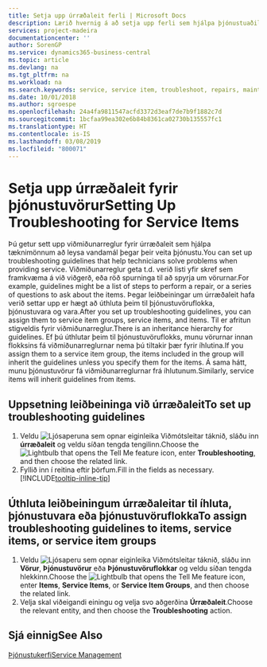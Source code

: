 ```yaml
---
title: Setja upp úrræðaleit ferli | Microsoft Docs
description: Lærið hvernig á að setja upp ferli sem hjálpa þjónustuaðilum að koma auga á og leysa úr vandamálum með þjónustuvörum.
services: project-madeira
documentationcenter: ''
author: SorenGP
ms.service: dynamics365-business-central
ms.topic: article
ms.devlang: na
ms.tgt_pltfrm: na
ms.workload: na
ms.search.keywords: service, service item, troubleshoot, repairs, maintenance
ms.date: 10/01/2018
ms.author: sgroespe
ms.openlocfilehash: 24a4fa9811547acfd3372d3eaf7de7b9f1882c7d
ms.sourcegitcommit: 1bcfaa99ea302e6b84b8361ca02730b135557fc1
ms.translationtype: HT
ms.contentlocale: is-IS
ms.lasthandoff: 03/08/2019
ms.locfileid: "800071"
---
```

# <a name="setting-up-troubleshooting-for-service-items"></a><span data-ttu-id="82e81-103">Setja upp úrræðaleit fyrir þjónustuvörur</span><span class="sxs-lookup"><span data-stu-id="82e81-103">Setting Up Troubleshooting for Service Items</span></span>
<span data-ttu-id="82e81-104">Þú getur sett upp viðmiðunarreglur fyrir úrræðaleit sem hjálpa tæknimönnum að leysa vandamál þegar þeir veita þjónustu.</span><span class="sxs-lookup"><span data-stu-id="82e81-104">You can set up troubleshooting guidelines that help technicians solve problems when providing service.</span></span> <span data-ttu-id="82e81-105">Viðmiðunarreglur geta t.d. verið listi yfir skref sem framkvæma á við viðgerð, eða röð spurninga til að spyrja um vörurnar.</span><span class="sxs-lookup"><span data-stu-id="82e81-105">For example, guidelines might be a list of steps to perform a repair, or a series of questions to ask about the items.</span></span> <span data-ttu-id="82e81-106">Þegar leiðbeiningar um úrræðaleit hafa verið settar upp er hægt að úthluta þeim til þjónustuvöruflokka, þjónustuvara og vara.</span><span class="sxs-lookup"><span data-stu-id="82e81-106">After you set up troubleshooting guidelines, you can assign them to service item groups, service items, and items.</span></span> <span data-ttu-id="82e81-107">Til er afritun stigveldis fyrir viðmiðunarreglur.</span><span class="sxs-lookup"><span data-stu-id="82e81-107">There is an inheritance hierarchy for guidelines.</span></span> <span data-ttu-id="82e81-108">Ef þú úthlutar þeim til þjónustuvöruflokks, munu vörurnar innan flokksins fá viðmiðunarreglurnar nema þú tiltakir þær fyrir íhlutina.</span><span class="sxs-lookup"><span data-stu-id="82e81-108">If you assign them to a service item group, the items included in the group will inherit the guidelines unless you specify them for the items.</span></span> <span data-ttu-id="82e81-109">Á sama hátt, munu þjónustuvörur fá viðmiðunarreglurnar frá íhlutunum.</span><span class="sxs-lookup"><span data-stu-id="82e81-109">Similarly, service items will inherit guidelines from items.</span></span>  

## <a name="to-set-up-troubleshooting-guidelines"></a><span data-ttu-id="82e81-110">Uppsetning leiðbeininga við úrræðaleit</span><span class="sxs-lookup"><span data-stu-id="82e81-110">To set up troubleshooting guidelines</span></span>
1. <span data-ttu-id="82e81-111">Veldu ![Ljósaperuna sem opnar eiginleika Viðmótsleitar](media/ui-search/search_small.png "Segðu mér hvað þú vilt gera") táknið, sláðu inn **úrræðaleit** og veldu síðan tengda tengilinn.</span><span class="sxs-lookup"><span data-stu-id="82e81-111">Choose the ![Lightbulb that opens the Tell Me feature](media/ui-search/search_small.png "Tell me what you want to do") icon, enter **Troubleshooting**, and then choose the related link.</span></span>  
2. <span data-ttu-id="82e81-112">Fyllið inn í reitina eftir þörfum.</span><span class="sxs-lookup"><span data-stu-id="82e81-112">Fill in the fields as necessary.</span></span> [!INCLUDE[tooltip-inline-tip](includes/tooltip-inline-tip_md.md)]  

## <a name="to-assign-troubleshooting-guidelines-to-items-service-items-or-service-item-groups"></a><span data-ttu-id="82e81-113">Úthluta leiðbeiningum úrræðaleitar til íhluta, þjónustuvara eða þjónustuvöruflokka</span><span class="sxs-lookup"><span data-stu-id="82e81-113">To assign troubleshooting guidelines to items, service items, or service item groups</span></span>
1. <span data-ttu-id="82e81-114">Veldu ![Ljósaperu sem opnar eiginleika Viðmótsleitar](media/ui-search/search_small.png "Segðu mér hvað þú vilt gera") táknið, sláðu inn **Vörur**, **Þjónustuvörur** eða **Þjónustuvöruflokkar** og veldu síðan tengda hlekkinn.</span><span class="sxs-lookup"><span data-stu-id="82e81-114">Choose the ![Lightbulb that opens the Tell Me feature](media/ui-search/search_small.png "Tell me what you want to do") icon, enter **Items**, **Service Items**, or **Service Item Groups**, and then choose the related link.</span></span>  
2. <span data-ttu-id="82e81-115">Velja skal viðeigandi einingu og velja svo aðgerðina **Úrræðaleit**.</span><span class="sxs-lookup"><span data-stu-id="82e81-115">Choose the relevant entity, and then choose the **Troubleshooting** action.</span></span>  

## <a name="see-also"></a><span data-ttu-id="82e81-116">Sjá einnig</span><span class="sxs-lookup"><span data-stu-id="82e81-116">See Also</span></span>
[<span data-ttu-id="82e81-117">Þjónustukerfi</span><span class="sxs-lookup"><span data-stu-id="82e81-117">Service Management</span></span>](service-service.md)